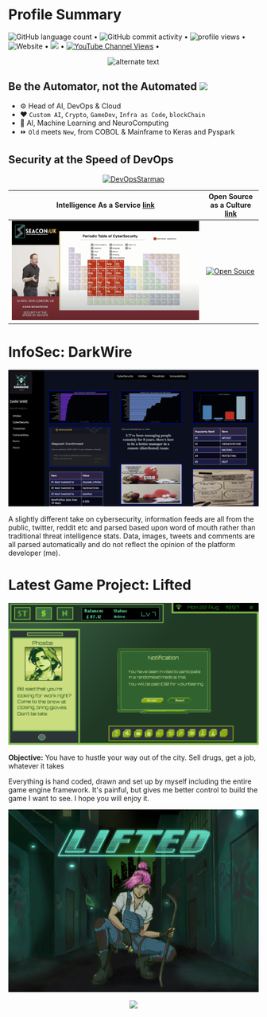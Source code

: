 # Profile Summary 


</p>
<p align="left">
  <img alt="GitHub language count" src="https://img.shields.io/github/languages/count/murchie85/murchie85.github.io?label=Core%20Langauges"> • 
  <img alt="GitHub commit activity" src="https://img.shields.io/github/commit-activity/w/murchie85/murchie85.github.io"> • 
  <img src="https://gpvc.arturio.dev/murchie85" alt="profile views"> • 
  <img alt="Website" src="https://img.shields.io/website?down_color=red&down_message=Down&label=DarkWire&logo=Github&url=https%3A%2F%2Fmurchie85.github.io%2Fdarkwire%2Fdarkwire.html"> • 
 <a href="https://www.linkedin.com/in/adam-mcmurchie/-83863177/"><img src="https://img.shields.io/badge/linkedin-%230077B5.svg?&style=for-the-badge&logo=linkedin&logoColor=white" height=25></a> •  

<a href="https://www.youtube.com/channel/UCdiVvGa0AewSRIIJVxMji4w">
<img alt="YouTube Channel Views" src="https://img.shields.io/youtube/channel/views/UCdiVvGa0AewSRIIJVxMji4w?style=social"></a>  • 

</p>



<p align="center">
	<img src="https://github-readme-stats.vercel.app/api?username=murchie85&show_icons=true&theme=tokyonight&hide=contribs" alt="alternate text">
</p>



## Be the Automator, not the Automated <img src="https://media.giphy.com/media/fu3GohBvHTaco/giphy.gif" height="32">

- ⚙️ Head of AI, DevOps & Cloud
- ❤️ `Custom AI`, `Crypto`, `GameDev`, `Infra as Code`, `blockChain`
- 🤖 AI, Machine Learning and NeuroComputing
- ⏩ `Old` meets `New`, from COBOL & Mainframe to Keras and Pyspark 

## Security at the Speed of DevOps
<p align="center">
	<a href="https://youtu.be/DRvnE5uheS8">
	<img src="starmap.png" alt="DevOpsStarmap">
	</a>
</p>



Intelligence As a Service [link](https://youtu.be/4rqZSLHPdR4) | Open Source as a Culture [link](https://youtu.be/fwcTOqZSzVM")
--- | ---
<a href="https://youtu.be/4rqZSLHPdR4"><img src="cyber.png" alt="Intelligence as a service"></a> | <a href="https://youtu.be/fwcTOqZSzVM"><img src="opensource.png" alt="Open Souce"></a>


# InfoSec: DarkWire

<p align="center">
	<a href="https://murchie85.github.io/darkwire/darkwire.html">
	<img src="darkwire.png" alt="Darkwire insights">
	</a>
</p>


A slightly different take on cybersecurity, information feeds are all from the public, twitter, reddit etc and parsed based upon word of mouth rather than traditional threat intelligence stats. Data, 
images, tweets and comments are all parsed automatically and do not reflect the opinion of the platform developer (me).  





# Latest Game Project: Lifted

![](pics/21oct.png)

**Objective:** You have to hustle your way out of the city. Sell drugs, get a job, whatever it takes

Everything is hand coded, drawn and set up by myself including the entire game engine framework. It's painful, but gives me better control to build the game I want to see.
I hope you will enjoy it.
  

![](pics/LiftedCoverFinal.jpeg)





<p align="center">
<a href="https://github.com/murchie85/">
  <img  src="https://github-readme-stats.vercel.app/api/top-langs/?username=murchie85&hide=Jupyter Notebook,html&layout=compact&card_width=445&theme=" />
</a>
</p>